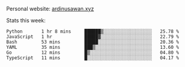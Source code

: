 Personal website: [ardinusawan.xyz](https://ardinusawan.xyz)

Stats this week:
<!--START_SECTION:waka-->

```text
Python       1 hr 8 mins     ██████▒░░░░░░░░░░░░░░░░░░   25.78 %
JavaScript   1 hr            █████▓░░░░░░░░░░░░░░░░░░░   22.79 %
Bash         53 mins         █████░░░░░░░░░░░░░░░░░░░░   20.36 %
YAML         35 mins         ███▒░░░░░░░░░░░░░░░░░░░░░   13.60 %
Go           12 mins         █▒░░░░░░░░░░░░░░░░░░░░░░░   04.80 %
TypeScript   11 mins         █░░░░░░░░░░░░░░░░░░░░░░░░   04.17 %
```

<!--END_SECTION:waka-->

